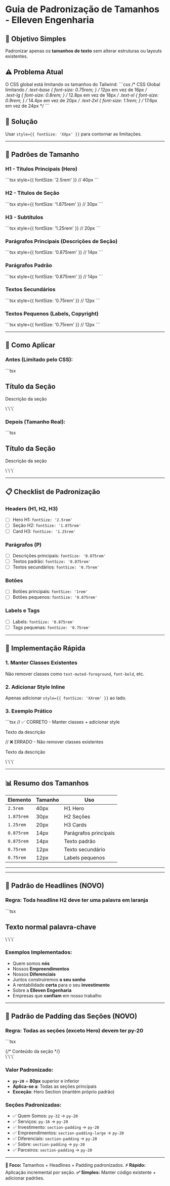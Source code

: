 # Guia de Padronização de Tamanhos - Elleven Engenharia

## 🎯 **Objetivo Simples**
Padronizar apenas os **tamanhos de texto** sem alterar estruturas ou layouts existentes.

## ⚠️ **Problema Atual**
O CSS global está limitando os tamanhos do Tailwind:
\`\`\`css
/* CSS Global limitando */
.text-base { font-size: 0.75rem; }  /* 12px em vez de 16px */  
.text-lg { font-size: 0.8rem; }     /* 12.8px em vez de 18px */
.text-xl { font-size: 0.9rem; }     /* 14.4px em vez de 20px */
.text-2xl { font-size: 1.1rem; }    /* 17.6px em vez de 24px */
\`\`\`

## 🔧 **Solução**
Usar `style={{ fontSize: 'XXpx' }}` para contornar as limitações.

---

## 📏 **Padrões de Tamanho**

### **H1 - Títulos Principais (Hero)**
\`\`\`tsx
style={{ fontSize: '2.5rem' }} // 40px
\`\`\`

### **H2 - Títulos de Seção**
\`\`\`tsx
style={{ fontSize: '1.875rem' }} // 30px
\`\`\`

### **H3 - Subtítulos**
\`\`\`tsx
style={{ fontSize: '1.25rem' }} // 20px
\`\`\`

### **Parágrafos Principais (Descrições de Seção)**
\`\`\`tsx
style={{ fontSize: '0.875rem' }} // 14px
\`\`\`

### **Parágrafos Padrão**
\`\`\`tsx
style={{ fontSize: '0.875rem' }} // 14px
\`\`\`

### **Textos Secundários**
\`\`\`tsx
style={{ fontSize: '0.75rem' }} // 12px
\`\`\`

### **Textos Pequenos (Labels, Copyright)**
\`\`\`tsx
style={{ fontSize: '0.75rem' }} // 12px
\`\`\`

---

## 🎨 **Como Aplicar**

### **Antes (Limitado pelo CSS):**
\`\`\`tsx
<h2 className="text-2xl md:text-3xl lg:text-4xl font-bold">
  Título da Seção
</h2>
<p className="text-lg text-muted-foreground">
  Descrição da seção
</p>
\`\`\`

### **Depois (Tamanho Real):**
\`\`\`tsx
<h2 className="font-bold" style={{ fontSize: '1.875rem' }}>
  Título da Seção
</h2>
<p className="text-muted-foreground" style={{ fontSize: '0.875rem' }}>
  Descrição da seção
</p>
\`\`\`

---

## 📋 **Checklist de Padronização**

### **Headers (H1, H2, H3)**
- [ ] Hero H1: `fontSize: '2.5rem'`
- [ ] Seção H2: `fontSize: '1.875rem'`
- [ ] Card H3: `fontSize: '1.25rem'`

### **Parágrafos (P)**
- [ ] Descrições principais: `fontSize: '0.875rem'`
- [ ] Textos padrão: `fontSize: '0.875rem'`
- [ ] Textos secundários: `fontSize: '0.75rem'`

### **Botões**
- [ ] Botões principais: `fontSize: '1rem'`
- [ ] Botões pequenos: `fontSize: '0.875rem'`

### **Labels e Tags**
- [ ] Labels: `fontSize: '0.875rem'`
- [ ] Tags pequenas: `fontSize: '0.75rem'`

---

## 🚀 **Implementação Rápida**

### **1. Manter Classes Existentes**
Não remover classes como `text-muted-foreground`, `font-bold`, etc.

### **2. Adicionar Style Inline**
Apenas adicionar `style={{ fontSize: 'XXrem' }}` ao lado.

### **3. Exemplo Prático**
\`\`\`tsx
// ✅ CORRETO - Manter classes + adicionar style
<p className="text-muted-foreground leading-relaxed" 
   style={{ fontSize: '0.875rem' }}>
  Texto da descrição
</p>

// ❌ ERRADO - Não remover classes existentes
<p style={{ fontSize: '0.875rem' }}>
  Texto da descrição
</p>
\`\`\`

---

## 📊 **Resumo dos Tamanhos**

| Elemento | Tamanho | Uso |
|----------|---------|-----|
| `2.5rem` | 40px | H1 Hero |
| `1.875rem` | 30px | H2 Seções |
| `1.25rem` | 20px | H3 Cards |
| `0.875rem` | 14px | Parágrafos principais |
| `0.875rem` | 14px | Texto padrão |
| `0.75rem` | 12px | Texto secundário |
| `0.75rem` | 12px | Labels pequenos |

---

---

## 🧡 **Padrão de Headlines (NOVO)**

### **Regra: Toda headline H2 deve ter uma palavra em laranja**
\`\`\`tsx
<h2 className="font-bold text-foreground">
  Texto normal <span className="text-secondary">palavra-chave</span>
</h2>
\`\`\`

### **Exemplos Implementados:**
- Quem somos **nós**
- Nossos **Empreendimentos** 
- Nossos **Diferenciais**
- Juntos construiremos **o seu sonho**
- A rentabilidade **certa** para o seu **investimento**
- Sobre a **Elleven Engenharia**
- Empresas que **confiam** em nosso trabalho

---

## 📏 **Padrão de Padding das Seções (NOVO)**

### **Regra: Todas as seções (exceto Hero) devem ter py-20**
\`\`\`tsx
<section className="py-20 bg-background">
  {/* Conteúdo da seção */}
</section>
\`\`\`

### **Valor Padronizado:**
- **`py-20`** = **80px** superior e inferior
- **Aplica-se a**: Todas as seções principais
- **Exceção**: Hero Section (mantém próprio padrão)

### **Seções Padronizadas:**
- ✅ Quem Somos: `py-32` → `py-20`
- ✅ Serviços: `py-16` → `py-20`  
- ✅ Investimento: `section-padding` → `py-20`
- ✅ Empreendimentos: `section-padding-large` → `py-20`
- ✅ Diferenciais: `section-padding` → `py-20`
- ✅ Sobre: `section-padding` → `py-20`
- ✅ Parceiros: `section-padding` → `py-20`

---

**🎯 Foco:** Tamanhos + Headlines + Padding padronizados.
**⚡ Rápido:** Aplicação incremental por seção.
**✅ Simples:** Manter código existente + adicionar padrões.
